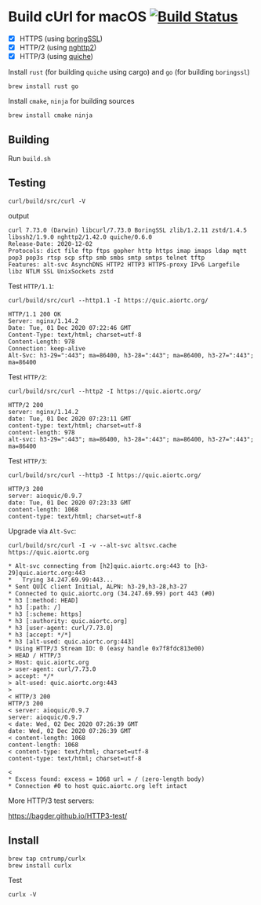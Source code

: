 # Build cUrl for macOS [![Build Status](https://travis-ci.com/cntrump/build_curl.svg?branch=main)](https://travis-ci.com/cntrump/build_curl)

- [x] HTTPS  (using [boringSSL](https://github.com/google/boringssl))
- [x] HTTP/2 (using [nghttp2](https://github.com/nghttp2/nghttp2))
- [x] HTTP/3 (using [quiche](https://github.com/cloudflare/quiche))

Install `rust` (for building `quiche` using cargo) and `go` (for building `boringssl`)

```
brew install rust go
```

Install `cmake`, `ninja` for building sources

```
brew install cmake ninja
```

## Building

Run `build.sh`

## Testing

```
curl/build/src/curl -V
```

output

```
curl 7.73.0 (Darwin) libcurl/7.73.0 BoringSSL zlib/1.2.11 zstd/1.4.5 libssh2/1.9.0 nghttp2/1.42.0 quiche/0.6.0
Release-Date: 2020-12-02
Protocols: dict file ftp ftps gopher http https imap imaps ldap mqtt pop3 pop3s rtsp scp sftp smb smbs smtp smtps telnet tftp 
Features: alt-svc AsynchDNS HTTP2 HTTP3 HTTPS-proxy IPv6 Largefile libz NTLM SSL UnixSockets zstd
```

Test `HTTP/1.1`:

```
curl/build/src/curl --http1.1 -I https://quic.aiortc.org/
```

```
HTTP/1.1 200 OK
Server: nginx/1.14.2
Date: Tue, 01 Dec 2020 07:22:46 GMT
Content-Type: text/html; charset=utf-8
Content-Length: 978
Connection: keep-alive
Alt-Svc: h3-29=":443"; ma=86400, h3-28=":443"; ma=86400, h3-27=":443"; ma=86400
```

Test `HTTP/2`:

```
curl/build/src/curl --http2 -I https://quic.aiortc.org/
```

```
HTTP/2 200 
server: nginx/1.14.2
date: Tue, 01 Dec 2020 07:23:11 GMT
content-type: text/html; charset=utf-8
content-length: 978
alt-svc: h3-29=":443"; ma=86400, h3-28=":443"; ma=86400, h3-27=":443"; ma=86400
```

Test `HTTP/3`:

```
curl/build/src/curl --http3 -I https://quic.aiortc.org/
```

```
HTTP/3 200
server: aioquic/0.9.7
date: Tue, 01 Dec 2020 07:23:33 GMT
content-length: 1068
content-type: text/html; charset=utf-8
```

Upgrade via `Alt-Svc`:

```
curl/build/src/curl -I -v --alt-svc altsvc.cache https://quic.aiortc.org
```

```
* Alt-svc connecting from [h2]quic.aiortc.org:443 to [h3-29]quic.aiortc.org:443
*   Trying 34.247.69.99:443...
* Sent QUIC client Initial, ALPN: h3-29,h3-28,h3-27
* Connected to quic.aiortc.org (34.247.69.99) port 443 (#0)
* h3 [:method: HEAD]
* h3 [:path: /]
* h3 [:scheme: https]
* h3 [:authority: quic.aiortc.org]
* h3 [user-agent: curl/7.73.0]
* h3 [accept: */*]
* h3 [alt-used: quic.aiortc.org:443]
* Using HTTP/3 Stream ID: 0 (easy handle 0x7f8fdc813e00)
> HEAD / HTTP/3
> Host: quic.aiortc.org
> user-agent: curl/7.73.0
> accept: */*
> alt-used: quic.aiortc.org:443
> 
< HTTP/3 200
HTTP/3 200
< server: aioquic/0.9.7
server: aioquic/0.9.7
< date: Wed, 02 Dec 2020 07:26:39 GMT
date: Wed, 02 Dec 2020 07:26:39 GMT
< content-length: 1068
content-length: 1068
< content-type: text/html; charset=utf-8
content-type: text/html; charset=utf-8

< 
* Excess found: excess = 1068 url = / (zero-length body)
* Connection #0 to host quic.aiortc.org left intact
```

More HTTP/3 test servers: 

https://bagder.github.io/HTTP3-test/

## Install

```
brew tap cntrump/curlx
brew install curlx
```

Test

```
curlx -V
```
